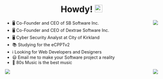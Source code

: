 <div align="center">
    <h1>Howdy! <img src="https://media.giphy.com/media/hvRJCLFzcasrR4ia7z/giphy.gif" width="25px"></h1>
</div>

<div align="center">
    <img align="right" src="https://github-readme-stats.vercel.app/api/?username=pavel-sushko&count_private=true&theme=onedark&show_icons=true&line_height=25&hide=stars" />
</div>

- 🖥️ Co-Founder and CEO of SB Software Inc.
- 🖥️ Co-Founder and CEO of Dextrae Software Inc.
- 🖥️ Cyber Security Analyst at City of Kirkland
- 📚 Studying for the eCPPTv2
- ℹ️ Looking for Web Developers and Designers
- 😃 Email me to make your Software project a reality
- 🎵 80s Music is the best music

<a>
    <img align="right" src="https://github-readme-stats.vercel.app/api/top-langs/?username=pavel-sushko&count_private=true&theme=onedark" />
</a>


<div align="left">
    <img align="left" src="https://github-profile-trophy.vercel.app/?username=pavel-sushko&theme=onedark&row=2&column=4&margin-h=20&margin-w=20" />
</div>
